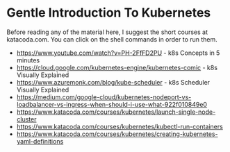 # Gentle Introduction To Kubernetes

Before reading any of the material here, I suggest the short courses at katacoda.com. You can click on the shell commands in order to run them.

* https://www.youtube.com/watch?v=PH-2FfFD2PU - k8s Concepts in 5 minutes
* https://cloud.google.com/kubernetes-engine/kubernetes-comic - k8s Visually Explained
* https://www.azuremonk.com/blog/kube-scheduler - k8s Scheduler Visually Explained
* https://medium.com/google-cloud/kubernetes-nodeport-vs-loadbalancer-vs-ingress-when-should-i-use-what-922f010849e0
* https://www.katacoda.com/courses/kubernetes/launch-single-node-cluster
* https://www.katacoda.com/courses/kubernetes/kubectl-run-containers
* https://www.katacoda.com/courses/kubernetes/creating-kubernetes-yaml-definitions

